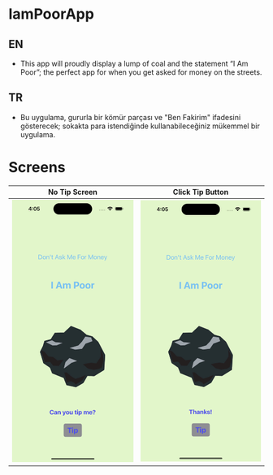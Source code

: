 # IamPoorApp
## EN
* This app will proudly display a lump of coal and the statement “I Am Poor”; the perfect app for when you get asked for money on the streets.

## TR
* Bu uygulama, gururla bir kömür parçası ve "Ben Fakirim" ifadesini gösterecek; sokakta para istendiğinde kullanabileceğiniz mükemmel bir uygulama.

# Screens
| No Tip Screen | Click Tip Button |
|---------|---------|
| <img src="https://github.com/kadiirhocaoglu/IamPoorApp/blob/main/Simulator%20Screenshot%20-%20iPhone%2014%20Pro%20-%202023-07-16%20at%2004.05.47.png" width="450"> | <img src="https://github.com/kadiirhocaoglu/IamPoorApp/blob/main/Simulator%20Screenshot%20-%20iPhone%2014%20Pro%20-%202023-07-16%20at%2004.05.52.png" width="450"> |
